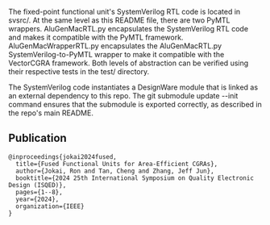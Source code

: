 The fixed-point functional unit's SystemVerilog RTL code is located in svsrc/. At the same level as this README file, there are two PyMTL wrappers. AluGenMacRTL.py encapsulates the SystemVerilog RTL code and makes it compatible with the PyMTL framework. AluGenMacWrapperRTL.py encapsulates the AluGenMacRTL.py SystemVerilog-to-PyMTL wrapper to make it compatible with the VectorCGRA framework. Both levels of abstraction can be verified using their respective tests in the test/ directory.

The SystemVerilog code instantiates a DesignWare module that is linked as an external dependency to this repo. The git submodule update --init command ensures that the submodule is exported correctly, as described in the repo's main README.

Publication
--------------------------------------------------------
```
@inproceedings{jokai2024fused,
  title={Fused Functional Units for Area-Efficient CGRAs},
  author={Jokai, Ron and Tan, Cheng and Zhang, Jeff Jun},
  booktitle={2024 25th International Symposium on Quality Electronic Design (ISQED)},
  pages={1--8},
  year={2024},
  organization={IEEE}
}
```
